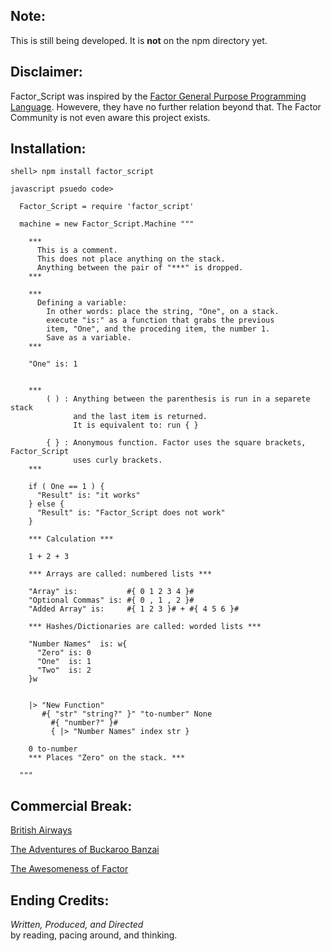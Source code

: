 Note:
----------

This is still being developed. It is **not** on the npm directory yet.

Disclaimer:
-----------

Factor\_Script was inspired by the [Factor General Purpose Programming Language](http://factorcode.org/).
Howevere, they have no further relation beyond that.  The Factor Community is not even aware this project
exists. 

Installation:
-----------------------

    shell> npm install factor_script

    javascript psuedo code>  
    
      Factor_Script = require 'factor_script'
      
      machine = new Factor_Script.Machine """
      
        ***
          This is a comment. 
          This does not place anything on the stack.
          Anything between the pair of "***" is dropped.
        ***

        ***
          Defining a variable:
            In other words: place the string, "One", on a stack.
            execute "is:" as a function that grabs the previous 
            item, "One", and the proceding item, the number 1.
            Save as a variable.
        ***

        "One" is: 1 


        ***
            ( ) : Anything between the parenthesis is run in a separete stack
                  and the last item is returned. 
                  It is equivalent to: run { }
                  
            { } : Anonymous function. Factor uses the square brackets, Factor_Script
                  uses curly brackets.
        ***
        
        if ( One == 1 ) {
          "Result" is: "it works"
        } else {
          "Result" is: "Factor_Script does not work"
        }

        *** Calculation ***
        
        1 + 2 + 3

        *** Arrays are called: numbered lists ***

        "Array" is:           #{ 0 1 2 3 4 }#
        "Optional Commas" is: #{ 0 , 1 , 2 }#
        "Added Array" is:     #{ 1 2 3 }# + #{ 4 5 6 }#

        *** Hashes/Dictionaries are called: worded lists ***

        "Number Names"  is: w{ 
          "Zero" is: 0
          "One"  is: 1
          "Two"  is: 2
        }w


        |> "New Function"
           #{ "str" "string?" }" "to-number" None 
             #{ "number?" }#  
             { |> "Number Names" index str } 

        0 to-number  
        *** Places "Zero" on the stack. ***
        
      """




    
Commercial Break:
-----------------

[British Airways](http://www.youtube.com/watch?v=Yxbgm9Bmkzw)

[The Adventures of Buckaroo Banzai](http://www.youtube.com/watch?feature=player_detailpage&v=8MqJ3iGBdOo#t=24s)

[The Awesomeness of Factor](http://www.youtube.com/watch?v=f_0QlhYlS8g)

<!-- http://www.amazon.com/dp/B00005JKEX/?tag=miniunicom-20 -->


Ending Credits:
--------------

*Written, Produced, and Directed* <br />
by reading, pacing around, and thinking.




